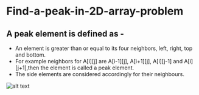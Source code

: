 # Find-a-peak-in-2D-array-problem

## A peak element is defined as -
* An element is greater than or equal to its four neighbors, left, right, top and bottom. 
* For example neighbors for A[i][j] are A[i-1][j], A[i+1][j], A[i][j-1] and A[i][j+1],then the element is called a peak element.
* The side elements are considered accordingly for their neighbours.

![alt text](https://www.baeldung.com/wp-content/uploads/sites/4/2020/09/0_0-1.png)

